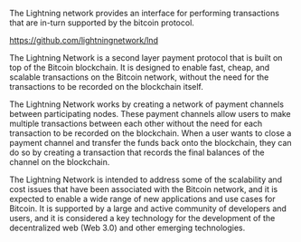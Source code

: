 The Lightning network provides an interface for performing transactions that are in-turn supported by the bitcoin protocol.  

https://github.com/lightningnetwork/lnd

The Lightning Network is a second layer payment protocol that is built on top of the Bitcoin blockchain. It is designed to enable fast, cheap, and scalable transactions on the Bitcoin network, without the need for the transactions to be recorded on the blockchain itself.

The Lightning Network works by creating a network of payment channels between participating nodes. These payment channels allow users to make multiple transactions between each other without the need for each transaction to be recorded on the blockchain. When a user wants to close a payment channel and transfer the funds back onto the blockchain, they can do so by creating a transaction that records the final balances of the channel on the blockchain.

The Lightning Network is intended to address some of the scalability and cost issues that have been associated with the Bitcoin network, and it is expected to enable a wide range of new applications and use cases for Bitcoin. It is supported by a large and active community of developers and users, and it is considered a key technology for the development of the decentralized web (Web 3.0) and other emerging technologies.